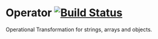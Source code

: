 Operator  [![Build Status](https://travis-ci.org/substance/operator.png)](https://travis-ci.org/substance/operator)
========

Operational Transformation for strings, arrays and objects.
